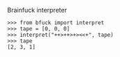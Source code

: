 Brainfuck interpreter


    >>> from bfuck import interpret
    >>> tape = [0, 0, 0]
    >>> interpret("++>++>+><<+", tape)
    >>> tape
    [2, 3, 1]

